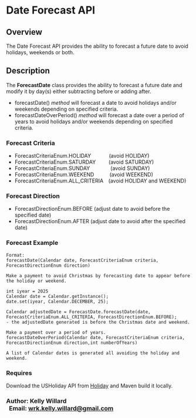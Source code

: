 # Date Forecast API

## Overview

The Date Forecast API provides the ability to forecast a future date to avoid holidays, weekends or both.

## Description

The **ForecastDate** class provides the ability to forecast a future date and modify it by day(s) either subtracting before or adding after.
- forecastDate() *method* will forecast a date to avoid holidays and/or weekends depending on specified criteria.
- forecastDateOverPeriod() *method* will forecast a date over a period of years to avoid holidays and/or weekends depending on specified criteria.

### Forecast Criteria
- ForecastCriteriaEnum.HOLIDAY&emsp;&emsp;&emsp;&ensp;(avoid HOLIDAY)
- ForecastCriteriaEnum.SATURDAY&emsp;&emsp;&ensp;(avoid SATURDAY) 
- ForecastCriteriaEnum.SUNDAY&emsp;&emsp;&emsp;&ensp;&ensp;(avoid SUNDAY)
- ForecastCriteriaEnum.WEEKEND&emsp;&emsp;&emsp;(avoid WEEKEND)
- ForecastCriteriaEnum.ALL_CRITERIA&emsp;(avoid HOLIDAY and WEEKEND)

### Forecast Direction
- ForecastDirectionEnum.BEFORE (adjust date to avoid before the specified date)
- ForecastDirectionEnum.AFTER  (adjust date to avoid after the specified date) 

### Forecast Example
```
Format:
forecastDate(Calendar date, ForecastCriteriaEnum criteria, ForecastDirectionEnum direction)

Make a payment to avoid Christmas by forecasting date to appear before the holiday or weekend.

int iyear = 2025
Calendar date = Calendar.getInstance();
date.set(iyear, Calendar.DECEMBER, 25);

Calendar adjustedDate = ForecastDate.forecastDate(date, ForecastCriteriaEnum.ALL_CRITERIA, ForecastDirectionEnum.BEFORE);
- the adjustedDate generated is before the Christmas date and weekend.

Make a payment over a period of years.
forecastDateOverPeriod(Calendar date, ForecastCriteriaEnum criteria, ForecastDirectionEnum direction,int numberOfYears)

A list of Calendar dates is generated all avoiding the holiday and weekend.
```

### Requires
Download the USHoliday API from [Holiday](https://github.com/kellyWillard-dev/Holiday.git) and Maven build it locally.


### Author: Kelly Willard<br/>&nbsp;&nbsp;Email: wrk.kelly.willard@gmail.com